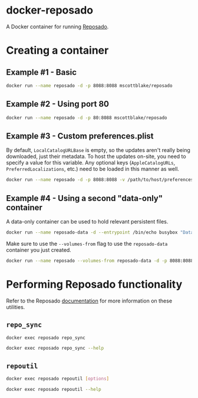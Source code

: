 # docker-reposado

A Docker container for running [Reposado](https://github.com/wdas/reposado).


# Creating a container

## Example #1 - Basic

```bash
docker run --name reposado -d -p 8088:8088 mscottblake/reposado
```

## Example #2 - Using port 80

```bash
docker run --name reposado -d -p 80:8088 mscottblake/reposado
```

## Example #3 - Custom preferences.plist

By default, `LocalCatalogURLBase` is empty, so the updates aren't really being downloaded, just their metadata. To host the updates on-site, you need to specify a value for this variable. Any optional keys (`AppleCatalogURLs`, `PreferredLocalizations`, etc.) need to be loaded in this manner as well.

```bash
docker run --name reposado -d -p 8088:8088 -v /path/to/host/preferences.plist:/reposado/code/preferences.plist mscottblake/reposado
```

## Example #4 - Using a second "data-only" container

A data-only container can be used to hold relevant persistent files.

```bash
docker run --name reposado-data -d --entrypoint /bin/echo busybox "Data-only container for Reposado."
```

Make sure to use the `--volumes-from` flag to use the `reposado-data` container you just created.

```bash
docker run --name reposado --volumes-from reposado-data -d -p 8088:8088 mscottblake/reposado
```


# Performing Reposado functionality

Refer to the Reposado [documentation](https://github.com/wdas/reposado/blob/master/docs/reference.txt) for more information on these utilities.

## `repo_sync`

```bash
docker exec reposado repo_sync
```

```bash
docker exec reposado repo_sync --help
```

## `repoutil`

```bash
docker exec reposado repoutil [options]
```

```bash
docker exec reposado repoutil --help
```
